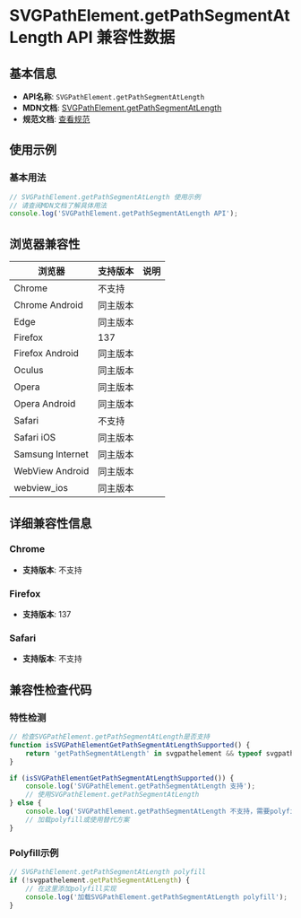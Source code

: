 # SVGPathElement.getPathSegmentAtLength API 兼容性数据

## 基本信息

- **API名称**: `SVGPathElement.getPathSegmentAtLength`
- **MDN文档**: [SVGPathElement.getPathSegmentAtLength](https://developer.mozilla.org/docs/Web/API/SVGPathElement/getPathSegmentAtLength)
- **规范文档**: [查看规范](https://svgwg.org/specs/paths/#__svg__SVGPathElement__getPathSegmentAtLength)

## 使用示例

### 基本用法

```javascript
// SVGPathElement.getPathSegmentAtLength 使用示例
// 请查阅MDN文档了解具体用法
console.log('SVGPathElement.getPathSegmentAtLength API');
```

## 浏览器兼容性

| 浏览器 | 支持版本 | 说明 |
|--------|----------|------|
| Chrome | 不支持 |  |
| Chrome Android | 同主版本 |  |
| Edge | 同主版本 |  |
| Firefox | 137 |  |
| Firefox Android | 同主版本 |  |
| Oculus | 同主版本 |  |
| Opera | 同主版本 |  |
| Opera Android | 同主版本 |  |
| Safari | 不支持 |  |
| Safari iOS | 同主版本 |  |
| Samsung Internet | 同主版本 |  |
| WebView Android | 同主版本 |  |
| webview_ios | 同主版本 |  |

## 详细兼容性信息

### Chrome

- **支持版本**: 不支持

### Firefox

- **支持版本**: 137

### Safari

- **支持版本**: 不支持

## 兼容性检查代码

### 特性检测

```javascript
// 检查SVGPathElement.getPathSegmentAtLength是否支持
function isSVGPathElementGetPathSegmentAtLengthSupported() {
    return 'getPathSegmentAtLength' in svgpathelement && typeof svgpathelement.getPathSegmentAtLength === 'function';
}

if (isSVGPathElementGetPathSegmentAtLengthSupported()) {
    console.log('SVGPathElement.getPathSegmentAtLength 支持');
    // 使用SVGPathElement.getPathSegmentAtLength
} else {
    console.log('SVGPathElement.getPathSegmentAtLength 不支持，需要polyfill');
    // 加载polyfill或使用替代方案
}
```

### Polyfill示例

```javascript
// SVGPathElement.getPathSegmentAtLength polyfill
if (!svgpathelement.getPathSegmentAtLength) {
    // 在这里添加polyfill实现
    console.log('加载SVGPathElement.getPathSegmentAtLength polyfill');
}
```

